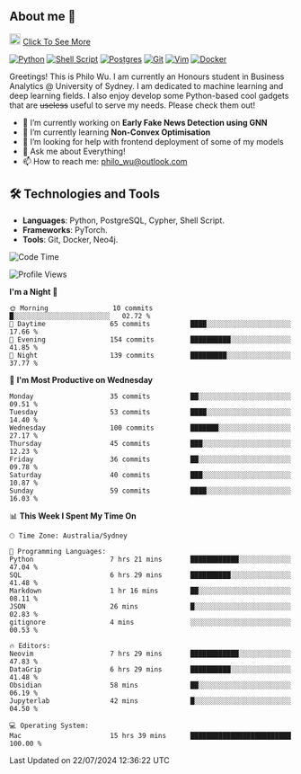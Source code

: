 ## About me 🤗

<a href="#"><img src="https://media.giphy.com/media/hvRJCLFzcasrR4ia7z/giphy.gif" width="20px" height="20px"></a> [Click To See More](https://codeboyphilo.github.io)

[![Python](https://img.shields.io/badge/python-3670A0?style=for-the-badge&logo=python&logoColor=ffdd54)](#)
[![Shell Script](https://img.shields.io/badge/shell_script-%23121011.svg?style=for-the-badge&logo=gnu-bash&logoColor=white)](#)
[![Postgres](https://img.shields.io/badge/postgres-%23316192.svg?style=for-the-badge&logo=postgresql&logoColor=white)](#)
[![Git](https://img.shields.io/badge/git-%23F05033.svg?style=for-the-badge&logo=git&logoColor=white)](#)
[![Vim](https://img.shields.io/badge/VIM-%2311AB00.svg?style=for-the-badge&logo=vim&logoColor=white)](#)
[![Docker](https://img.shields.io/badge/docker-%230db7ed.svg?style=for-the-badge&logo=docker&logoColor=white)](#)

Greetings! This is Philo Wu. I am currently an Honours student in Business Analytics \@ University of Sydney. I am dedicated to machine learning and deep learning fields. I also enjoy develop some Python-based cool gadgets that are ~~useless~~ useful to serve my needs. Please check them out!

- 🔭 I’m currently working on **Early Fake News Detection using GNN**
- 🌱 I’m currently learning **Non-Convex Optimisation**
- 🤔 I’m looking for help with frontend deployment of some of my models
- 💬 Ask me about Everything!
- 📫 How to reach me: philo_wu@outlook.com

## 🛠 Technologies and Tools
- **Languages**: Python, PostgreSQL, Cypher, Shell Script.
- **Frameworks**: PyTorch.
- **Tools**: Git, Docker, Neo4j.

<!--START_SECTION:waka-->
![Code Time](http://img.shields.io/badge/Code%20Time-339%20hrs%2014%20mins-blue)

![Profile Views](http://img.shields.io/badge/Profile%20Views-5-blue)

**I'm a Night 🦉** 

```text
🌞 Morning                10 commits          █░░░░░░░░░░░░░░░░░░░░░░░░   02.72 % 
🌆 Daytime                65 commits          ████░░░░░░░░░░░░░░░░░░░░░   17.66 % 
🌃 Evening                154 commits         ██████████░░░░░░░░░░░░░░░   41.85 % 
🌙 Night                  139 commits         █████████░░░░░░░░░░░░░░░░   37.77 % 
```
📅 **I'm Most Productive on Wednesday** 

```text
Monday                   35 commits          ██░░░░░░░░░░░░░░░░░░░░░░░   09.51 % 
Tuesday                  53 commits          ████░░░░░░░░░░░░░░░░░░░░░   14.40 % 
Wednesday                100 commits         ███████░░░░░░░░░░░░░░░░░░   27.17 % 
Thursday                 45 commits          ███░░░░░░░░░░░░░░░░░░░░░░   12.23 % 
Friday                   36 commits          ██░░░░░░░░░░░░░░░░░░░░░░░   09.78 % 
Saturday                 40 commits          ███░░░░░░░░░░░░░░░░░░░░░░   10.87 % 
Sunday                   59 commits          ████░░░░░░░░░░░░░░░░░░░░░   16.03 % 
```


📊 **This Week I Spent My Time On** 

```text
🕑︎ Time Zone: Australia/Sydney

💬 Programming Languages: 
Python                   7 hrs 21 mins       ████████████░░░░░░░░░░░░░   47.04 % 
SQL                      6 hrs 29 mins       ██████████░░░░░░░░░░░░░░░   41.48 % 
Markdown                 1 hr 16 mins        ██░░░░░░░░░░░░░░░░░░░░░░░   08.11 % 
JSON                     26 mins             █░░░░░░░░░░░░░░░░░░░░░░░░   02.83 % 
gitignore                4 mins              ░░░░░░░░░░░░░░░░░░░░░░░░░   00.53 % 

🔥 Editors: 
Neovim                   7 hrs 29 mins       ████████████░░░░░░░░░░░░░   47.83 % 
DataGrip                 6 hrs 29 mins       ██████████░░░░░░░░░░░░░░░   41.48 % 
Obsidian                 58 mins             ██░░░░░░░░░░░░░░░░░░░░░░░   06.19 % 
Jupyterlab               42 mins             █░░░░░░░░░░░░░░░░░░░░░░░░   04.50 % 

💻 Operating System: 
Mac                      15 hrs 39 mins      █████████████████████████   100.00 % 
```


 Last Updated on 22/07/2024 12:36:22 UTC
<!--END_SECTION:waka-->
